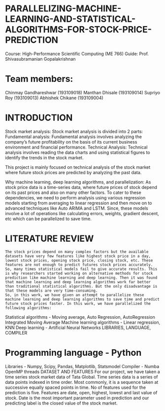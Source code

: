 # PARALLELIZING-MACHINE-LEARNING-AND-STATISTICAL-ALGORITHMS-FOR-STOCK-PRICE-PREDICTION

Course: High-Performance Scientific Computing (ME 766)
Guide: Prof. Shivasubramanian Gopalakrishnan

# Team members:
Chinmay Gandhareshwar (193109018)
Manthan Dhisale (193109014)
Supriyo Roy (193109013)
Abhishek Chikane (193109004)

# INTRODUCTION

Stock market analysis:
Stock market analysis is divided into 2 parts:
Fundamental analysis:
Fundamental analysis involves analyzing the company’s future profitability on the basis of its current business environment and financial performance.
Technical Analysis:
Technical analysis involves reading the data charts and using statistical figures to identify the trends in the stock market.

This project is mainly focused on technical analysis of the stock market where future stock prices are predicted by analyzing the past data.

Why machine learning, deep learning algorithms, and parallelization:
    As stock price data is a time-series data, where future prices of stock depend on its past prices and also on many other factors. To cater to these dependencies, we need to perform analysis using various regression models starting from averaging to linear regression and then move on to advanced techniques like Auto ARIMA and LSTM. Since, these models involve a lot of operations like calculating errors, weights, gradient descent, etc which can be parallelized to save time.

# LITERATURE REVIEW
    The stock prices depend on many complex factors but the available datasets have very few features like highest stock price in a day, lowest stock prices, opening stock price, closing stock, etc. These features are not enough to predict futures stock prices accurately. So, many times statistical models fail to give accurate results. This is why researchers started working on alternative methods for stock prediction like machine learning and deep learning. Then it was found that machine learning and deep learning algorithms work far better than traditional statistical algorithms. But the only disadvantage is that these models are very time-consuming.
    So, in this work, we have given an attempt to parallelize these machine learning and deep learning algorithms to save time and predict future stock prices faster. In this work, we have parallelized the following algorithms:
Statistical algorithms - Moving average, Auto Regression, AutoRegression Integrated Moving Average
Machine learning algorithms - Linear regression, KNN
Deep learning - Artificial Neural Networks
LIBRARIES, LANGUAGE, COMPILER

# Programming language - Python
Libraries - Numpy, Scipy, Pandas, Matplotlib, Statsmodel
Compiler - Numba
OpenMP threads
DATASET AND FEATURES
For our project, we have taken a time series stock market data of Tata Global. Time series data is a series of data points indexed in time order. Most commonly, it is a sequence taken at successive equally spaced points in time.
No of features used for the prediction is five. Features are date, open, highest, lowest and last value of stock. Date is the most important parameter used in prediction and our predicting label is the closed value of the stock market.
